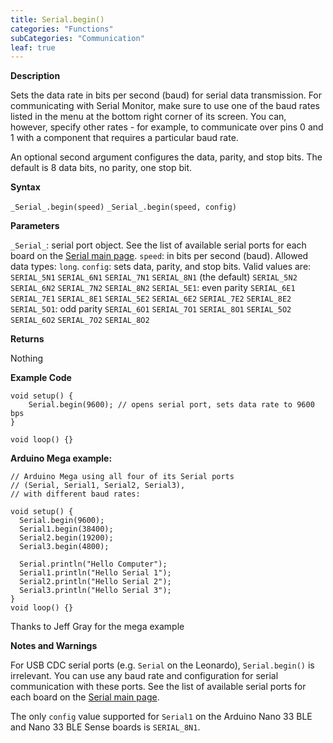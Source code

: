 ```yaml
---
title: Serial.begin()
categories: "Functions"
subCategories: "Communication"
leaf: true
---
```


**Description**

Sets the data rate in bits per second (baud) for serial data
transmission. For communicating with Serial Monitor, make sure to use
one of the baud rates listed in the menu at the bottom right corner of
its screen. You can, however, specify other rates - for example, to
communicate over pins 0 and 1 with a component that requires a
particular baud rate.

An optional second argument configures the data, parity, and stop bits.
The default is 8 data bits, no parity, one stop bit.

**Syntax**

`_Serial_.begin(speed)`
`_Serial_.begin(speed, config)`

**Parameters**

`_Serial_`: serial port object. See the list of available serial ports
for each board on the [Serial main page](../../serial).
`speed`: in bits per second (baud). Allowed data types: `long`.
`config`: sets data, parity, and stop bits. Valid values are:
`SERIAL_5N1`
`SERIAL_6N1`
`SERIAL_7N1`
`SERIAL_8N1` (the default)
`SERIAL_5N2`
`SERIAL_6N2`
`SERIAL_7N2`
`SERIAL_8N2`
`SERIAL_5E1`: even parity
`SERIAL_6E1`
`SERIAL_7E1`
`SERIAL_8E1`
`SERIAL_5E2`
`SERIAL_6E2`
`SERIAL_7E2`
`SERIAL_8E2`
`SERIAL_5O1`: odd parity
`SERIAL_6O1`
`SERIAL_7O1`
`SERIAL_8O1`
`SERIAL_5O2`
`SERIAL_6O2`
`SERIAL_7O2`
`SERIAL_8O2`

**Returns**

Nothing

**Example Code**

    void setup() {
        Serial.begin(9600); // opens serial port, sets data rate to 9600 bps
    }

    void loop() {}

**Arduino Mega example:**

    // Arduino Mega using all four of its Serial ports
    // (Serial, Serial1, Serial2, Serial3),
    // with different baud rates:

    void setup() {
      Serial.begin(9600);
      Serial1.begin(38400);
      Serial2.begin(19200);
      Serial3.begin(4800);

      Serial.println("Hello Computer");
      Serial1.println("Hello Serial 1");
      Serial2.println("Hello Serial 2");
      Serial3.println("Hello Serial 3");
    }
    void loop() {}

Thanks to Jeff Gray for the mega example

**Notes and Warnings**

For USB CDC serial ports (e.g. `Serial` on the Leonardo),
`Serial.begin()` is irrelevant. You can use any baud rate and
configuration for serial communication with these ports. See the list of
available serial ports for each board on the [Serial main
page](../../serial).

The only `config` value supported for `Serial1` on the Arduino Nano 33
BLE and Nano 33 BLE Sense boards is `SERIAL_8N1`.


